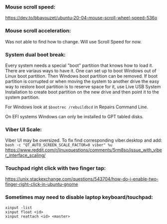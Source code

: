 ### Mouse scroll speed:
https://dev.to/bbavouzet/ubuntu-20-04-mouse-scroll-wheel-speed-536o

### Mouse scroll acceleration:
Was not able to find how to change. Will use Scroll Speed for now.

### System dual boot break:
Every system needs a special "boot" partition that knows how to load it.
There are variaus ways to have it. One can set up to boot Windows out of Linux boot partition.
Then Windows boot partition can be removed.
If boot partition is corrupted or when moving the system to another drive the easy way to restore boot partition is
to reserve space for it, use Live USB System Installation to create boot partition on the new drive and then point it to 
the system partition.

For Windows look at ```$bootrec /rebuildbcd``` in Repairs Command Line.

On EFI systems Windows can only be installed to GPT tabled disks.

### Viber UI Scale:
Viber UI may be oversized. To fix find corresponding viber.desktop and add:
```bash -c "QT_AUTO_SCREEN_SCALE_FACTOR=0 viber" %u```
https://www.reddit.com/r/linuxquestions/comments/5rm8so/issue_with_viber_interface_scaling/

### Touchpad right click with two finger tap:
https://unix.stackexchange.com/questions/543704/how-do-i-enable-two-finger-right-click-in-ubuntu-gnome

### Sometimes may need to disable laptop keyboard/touchpad:
```
xinput -list
xinput float <id>
xinput reattach <id> <master>
```
